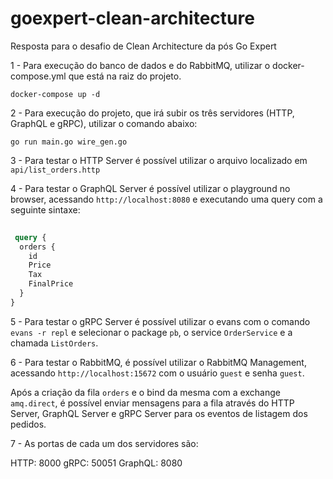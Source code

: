 # goexpert-clean-architecture
Resposta para o desafio de Clean Architecture da pós Go Expert


1 - Para execução do banco de dados e do RabbitMQ, utilizar o docker-compose.yml que está na raiz do projeto.

```docker-compose up -d```

2 - Para execução do projeto, que irá subir os três servidores (HTTP, GraphQL e gRPC), utilizar o comando abaixo:

```go run main.go wire_gen.go```

3 - Para testar o HTTP Server é possível utilizar o arquivo localizado em ```api/list_orders.http```

4 - Para testar o GraphQL Server é possível utilizar o playground no browser, acessando ```http://localhost:8080``` e executando uma query com a seguinte sintaxe:

```graphql
 
 query {
  orders {
    id
    Price
    Tax
    FinalPrice
  }
}
```

5 - Para testar o gRPC Server é possível utilizar o evans com o comando ```evans -r repl``` e selecionar o package ```pb```, o service ```OrderService``` e a chamada ```ListOrders```. 

6 - Para testar o RabbitMQ, é possível utilizar o RabbitMQ Management, acessando ```http://localhost:15672``` com o usuário ```guest``` e senha ```guest```.

Após a criação da fila ```orders``` e o bind da mesma com a exchange ```amq.direct```, é possível enviar mensagens para a fila através do HTTP Server, GraphQL Server e gRPC Server para os eventos de listagem dos pedidos.

7 - As portas de cada um dos servidores são: 

HTTP: 8000
gRPC: 50051
GraphQL: 8080
